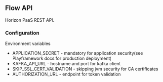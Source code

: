 ## Flow API

Horizon PaaS REST API.

### Configuration

Environment variables

- APPLICATION_SECRET - mandatory for application security(see Playframework docs for production deployment)
- KAFKA_API_URL - hostname and port for kafka client
- SKIP_SSL_CERT_VALIDATION - skipping jvm security for CA certificates
- AUTHORIZATION_URL - endpoint for token validation